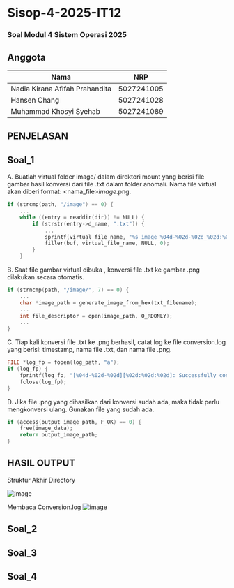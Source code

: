 # Sisop-4-2025-IT12

### Soal Modul 4 Sistem Operasi 2025

## Anggota
| Nama                            | NRP        |
|---------------------------------|------------|
| Nadia Kirana Afifah Prahandita  | 5027241005 |
| Hansen Chang                    | 5027241028 |
| Muhammad Khosyi Syehab          | 5027241089 |

## PENJELASAN

## Soal_1
A. Buatlah virtual folder image/ dalam direktori mount yang berisi file gambar hasil konversi dari file .txt dalam folder anomali. Nama file virtual akan diberi format: <nama_file>_image_<timestamp>.png.
```cpp
if (strcmp(path, "/image") == 0) {
    ...
    while ((entry = readdir(dir)) != NULL) {
        if (strstr(entry->d_name, ".txt")) {
            ...
            sprintf(virtual_file_name, "%s_image_%04d-%02d-%02d_%02d:%02d:%02d.png", base, ...);
            filler(buf, virtual_file_name, NULL, 0);
        }
    }
```
B. Saat file gambar virtual dibuka , konversi file .txt ke gambar .png dilakukan secara otomatis.
```cpp
if (strncmp(path, "/image/", 7) == 0) {
    ...
    char *image_path = generate_image_from_hex(txt_filename);
    ...
    int file_descriptor = open(image_path, O_RDONLY);
    ...
}
```
C. Tiap kali konversi file .txt ke .png berhasil, catat log ke file conversion.log yang berisi: timestamp, nama file .txt, dan nama file .png.
```cpp
FILE *log_fp = fopen(log_path, "a");
if (log_fp) {
    fprintf(log_fp, "[%04d-%02d-%02d][%02d:%02d:%02d]: Successfully converted %s to %s\n", ...);
    fclose(log_fp);
}
```
D. Jika file .png yang dihasilkan dari konversi sudah ada, maka tidak perlu mengkonversi ulang. Gunakan file yang sudah ada.
```cpp
if (access(output_image_path, F_OK) == 0) {
    free(image_data);
    return output_image_path;
}
```
## HASIL OUTPUT ##

Struktur Akhir Directory 

![image](https://github.com/user-attachments/assets/311eea9c-b62d-47af-bae4-9d2aabdfebde)

Membaca Conversion.log
![image](https://github.com/user-attachments/assets/e43eac32-7ec2-4122-97af-5ccd54a216c6)
## Soal_2
## Soal_3
## Soal_4
